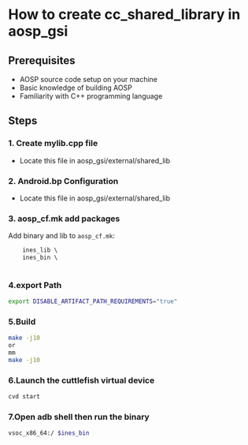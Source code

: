 # How to create cc_shared_library in aosp_gsi

## Prerequisites

- AOSP source code setup on your machine
- Basic knowledge of building AOSP
- Familiarity with C++ programming language

## Steps

### 1. Create mylib.cpp file

- Locate this file in aosp_gsi/external/shared_lib

### 2. Android.bp Configuration

- Locate this file in aosp_gsi/external/shared_lib

### 3. aosp_cf.mk add packages

Add binary and lib to `aosp_cf.mk`:

```makefile
    ines_lib \
    ines_bin \
    
```
    
### 4.export Path

```bash
export DISABLE_ARTIFACT_PATH_REQUIREMENTS="true"
```

### 5.Build


```bash
make -j10 
or 
mm
make -j10
```

### 6.Launch the cuttlefish virtual device 
```bash
cvd start 
```

### 7.Open adb shell then run the binary 
```bash
vsoc_x86_64:/ $ines_bin
```

